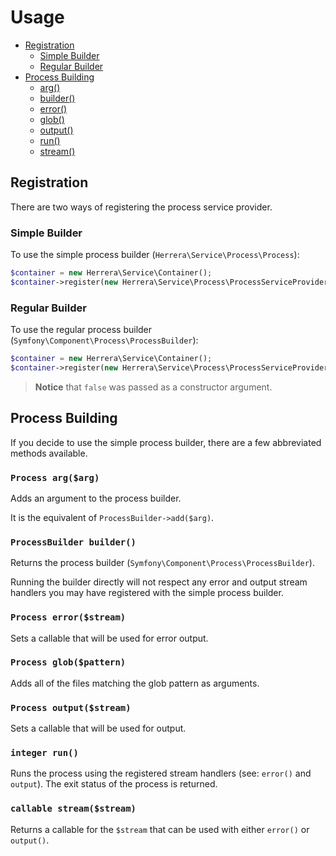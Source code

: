 Usage
=====

- [Registration](#registration)
    - [Simple Builder](#simple-builder)
    - [Regular Builder](#regular-builder)
- [Process Building](#process-building)
    - [arg()](#process-argarg)
    - [builder()](#processbuilder-builder)
    - [error()](#process-errorstream)
    - [glob()](#process-globpattern)
    - [output()](#process-outputstream)
    - [run()](#integer-run)
    - [stream()](#callable-streamstream)

Registration
------------

There are two ways of registering the process service provider.

### Simple Builder

To use the simple process builder (`Herrera\Service\Process\Process`):

```php
$container = new Herrera\Service\Container();
$container->register(new Herrera\Service\Process\ProcessServiceProvider());
```

### Regular Builder

To use the regular process builder (`Symfony\Component\Process\ProcessBuilder`):

```php
$container = new Herrera\Service\Container();
$container->register(new Herrera\Service\Process\ProcessServiceProvider(false));
```

> **Notice** that `false` was passed as a constructor argument.

Process Building
----------------

If you decide to use the simple process builder, there are a few abbreviated
methods available.

### `Process arg($arg)`

Adds an argument to the process builder.

It is the equivalent of `ProcessBuilder->add($arg)`.

### `ProcessBuilder builder()`

Returns the process builder (`Symfony\Component\Process\ProcessBuilder`).

Running the builder directly will not respect any error and output stream
handlers you may have registered with the simple process builder.

### `Process error($stream)`

Sets a callable that will be used for error output.

### `Process glob($pattern)`

Adds all of the files matching the glob pattern as arguments.

### `Process output($stream)`

Sets a callable that will be used for output.

### `integer run()`

Runs the process using the registered stream handlers (see: `error()` and
`output`). The exit status of the process is returned.

### `callable stream($stream)`

Returns a callable for the `$stream` that can be used with either `error()` or
`output()`.
